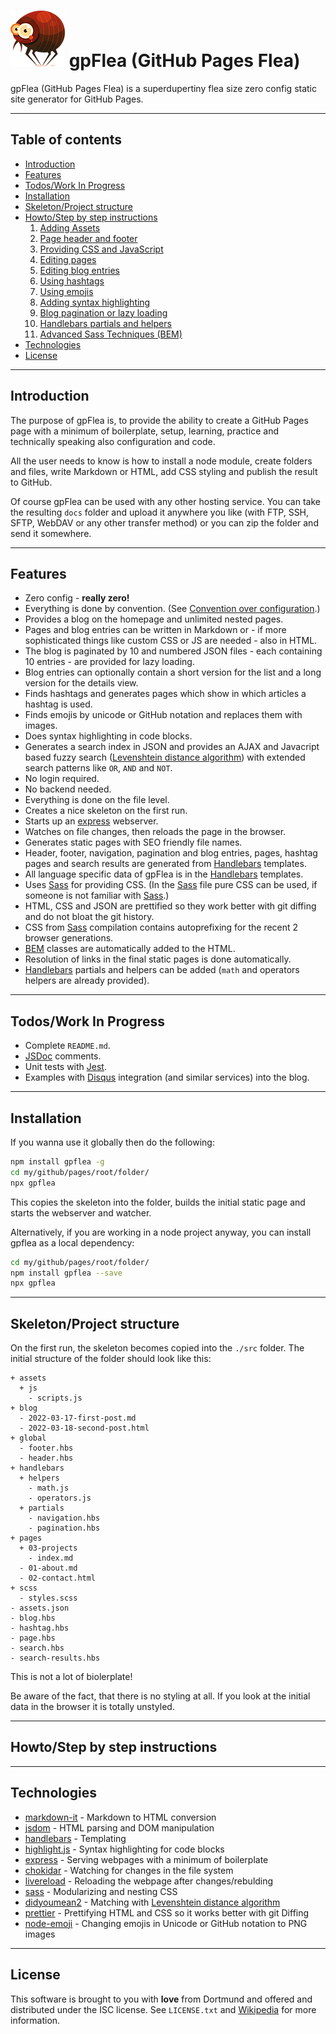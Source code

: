 # ![gpFlea logo](assets/gpflea.png) gpFlea (GitHub Pages Flea)

gpFlea (GitHub Pages Flea) is a superdupertiny flea size zero config static site generator for GitHub Pages.

---

## Table of contents

- [Introduction](#introduction)
- [Features](#features)
- [Todos/Work In Progress](#todos)
- [Installation](#installation)
- [Skeleton/Project structure](#skeleton)
- [Howto/Step by step instructions](#howto)
  1. [Adding Assets](#adding-assets)
  2. [Page header and footer](#global-html)
  3. [Providing CSS and JavaScript](#css-javascript)
  4. [Editing pages](#editing-pages)
  5. [Editing blog entries](#editing-blog-entries)
  6. [Using hashtags](#using-hashtags)
  7. [Using emojis](#using-emojis)
  8. [Adding syntax highlighting](#syntax-highlighting)
  9. [Blog pagination or lazy loading](#blog-pagination-lazy-loading)
  10. [Handlebars partials and helpers](#handlebars-partials-helpers)
  11. [Advanced Sass Techniques (BEM)](#sass-bem)
- [Technologies](#technologies)
- [License](#license)

---

## <a name="introduction"></a> Introduction

The purpose of gpFlea is, to provide the ability to create a GitHub Pages page with a minimum of boilerplate, setup, learning, practice and technically speaking also configuration and code.

All the user needs to know is how to install a node module, create folders and files, write Markdown or HTML, add CSS styling and publish the result to GitHub.

Of course gpFlea can be used with any other hosting service. You can take the resulting `docs` folder and upload it anywhere you like (with FTP, SSH, SFTP, WebDAV or any other transfer method) or you can zip the folder and send it somewhere.

---

## <a name="features"></a> Features

- Zero config - **really zero!**
- Everything is done by convention. (See [Convention over configuration](https://en.wikipedia.org/wiki/Convention_over_configuration).)
- Provides a blog on the homepage and unlimited nested pages.
- Pages and blog entries can be written in Markdown or - if more sophisticated things like custom CSS or JS are needed - also in HTML.
- The blog is paginated by 10 and numbered JSON files - each containing 10 entries - are provided for lazy loading.
- Blog entries can optionally contain a short version for the list and a long version for the details view.
- Finds hashtags and generates pages which show in which articles a hashtag is used.
- Finds emojis by unicode or GitHub notation and replaces them with images.
- Does syntax highlighting in code blocks.
- Generates a search index in JSON and provides an AJAX and Javacript based fuzzy search ([Levenshtein distance algorithm](https://en.wikipedia.org/wiki/Levenshtein_distance)) with extended search patterns like `OR`, `AND` and `NOT`.
- No login required.
- No backend needed.
- Everything is done on the file level.
- Creates a nice skeleton on the first run.
- Starts up an [express](https://github.com/expressjs/express) webserver.
- Watches on file changes, then reloads the page in the browser.
- Generates static pages with SEO friendly file names.
- Header, footer, navigation, pagination and blog entries, pages, hashtag pages and search results are generated from [Handlebars](https://handlebarsjs.com/) templates.
- All language specific data of gpFlea is in the [Handlebars](https://handlebarsjs.com/) templates.
- Uses [Sass](https://sass-lang.com/) for providing CSS. (In the [Sass](https://sass-lang.com/) file pure CSS can be used, if someone is not familiar with [Sass](https://sass-lang.com/).)
- HTML, CSS and JSON are prettified so they work better with git diffing and do not bloat the git history.
- CSS from [Sass](https://sass-lang.com/) compilation contains autoprefixing for the recent 2 browser generations.
- [BEM](http://getbem.com/introduction/) classes are automatically added to the HTML.
- Resolution of links in the final static pages is done automatically.
- [Handlebars](https://handlebarsjs.com/) partials and helpers can be added (`math` and operators helpers are already provided).

---

## <a name="todos"></a> Todos/Work In Progress

- Complete `README.md`.
- [JSDoc](https://jsdoc.app/) comments.
- Unit tests with [Jest](https://jestjs.io/).
- Examples with [Disqus](https://disqus.com/pricing/) integration (and similar services) into the blog.

---

## <a name="installation"></a> Installation

If you wanna use it globally then do the following:

```sh
npm install gpflea -g
cd my/github/pages/root/folder/
npx gpflea
```

This copies the skeleton into the folder, builds the initial static page and starts the webserver and watcher.

Alternatively, if you are working in a node project anyway, you can install gpflea as a local dependency:

```sh
cd my/github/pages/root/folder/
npm install gpflea --save
npx gpflea
```

---

## <a name="skeleton"></a> Skeleton/Project structure

On the first run, the skeleton becomes copied into the `./src` folder. The initial structure of the folder should look like this:

```
+ assets
  + js
    - scripts.js
+ blog
  - 2022-03-17-first-post.md
  - 2022-03-18-second-post.html
+ global
  - footer.hbs
  - header.hbs
+ handlebars
  + helpers
    - math.js
    - operators.js
  + partials
    - navigation.hbs
    - pagination.hbs
+ pages
  + 03-projects
    - index.md
  - 01-about.md
  - 02-contact.html
+ scss
  - styles.scss
- assets.json
- blog.hbs
- hashtag.hbs
- page.hbs
- search.hbs
- search-results.hbs
```

This is not a lot of biolerplate!

Be aware of the fact, that there is no styling at all. If you look at the initial data in the browser it is totally unstyled.

---

## <a name="howto"></a> Howto/Step by step instructions

---

## <a name="technologies"></a> Technologies

- [markdown-it](https://github.com/markdown-it/markdown-it) - Markdown to HTML conversion
- [jsdom](https://github.com/jsdom/jsdom) - HTML parsing and DOM manipulation
- [handlebars](https://github.com/handlebars-lang/handlebars.js/) - Templating
- [highlight.js](https://github.com/highlightjs/highlight.js/) - Syntax highlighting for code blocks
- [express](https://github.com/expressjs/express) - Serving webpages with a minimum of boilerplate
- [chokidar](https://github.com/paulmillr/chokidar) - Watching for changes in the file system
- [livereload](https://github.com/napcs/node-livereload) - Reloading the webpage after changes/rebulding
- [sass](https://github.com/sass/sass) - Modularizing and nesting CSS
- [didyoumean2](https://github.com/foray1010/didyoumean2) - Matching with [Levenshtein distance algorithm](https://en.wikipedia.org/wiki/Levenshtein_distance)
- [prettier](https://github.com/prettier/prettier) - Prettifying HTML and CSS so it works better with git Diffing
- [node-emoji](https://github.com/omnidan/node-emoji) - Changing emojis in Unicode or GitHub notation to PNG images

---

## <a name="license"></a> License

This software is brought to you with **love** from Dortmund and offered and distributed under the ISC license. See `LICENSE.txt` and [Wikipedia](https://en.wikipedia.org/wiki/ISC_license) for more information.
